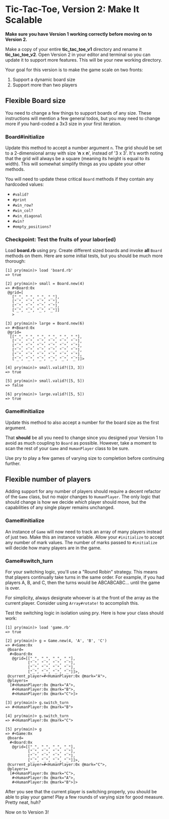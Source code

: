 # Tic-Tac-Toe, Version 2: Make It Scalable

**Make sure you have Version 1 working correctly before moving on to Version
2.**

Make a copy of your entire __tic_tac_toe_v1__ directory and rename it
__tic_tac_toe_v2__. Open Version 2 in your editor and terminal so you can update
it to support more features. This will be your new working directory.

Your goal for this version is to make the game scale on two fronts:

1. Support a dynamic board size
2. Support more than two players

## Flexible Board size

You need to change a few things to support boards of any size. These
instructions will mention a few general todos, but you may need to change more
if you hard-coded a 3x3 size in your first iteration.

### Board#initialize

Update this method to accept a number argument `n`. The grid should be set
to a 2-dimensional array with size '**n** x **n**', instead of '3 x 3'. It's
worth noting that the grid will always be a square (meaning its height is equal
to its width). This will somewhat simplify things as you update your other
methods.

You will need to update these critical `Board` methods if they contain any
hardcoded values:

- `#valid?`
- `#print`
- `#win_row?`
- `#win_col?`
- `#win_diagonal`
- `#win?`
- `#empty_positions?`

### Checkpoint: Test the fruits of your labor(ed)

Load __board.rb__ using pry. Create different sized boards and invoke **all**
`Board` methods on them. Here are some initial tests, but you should be much
more thorough:

```plaintext
[1] pry(main)> load 'board.rb'
=> true

[2] pry(main)> small = Board.new(4)
=> #<Board:0x
 @grid=[
   ["_", "_", "_", "_"],
   ["_", "_", "_", "_"],
   ["_", "_", "_", "_"],
   ["_", "_", "_", "_"]]
   >

[3] pry(main)> large = Board.new(6)
=> #<Board:0x
 @grid=
  [["_", "_", "_", "_", "_", "_"],
   ["_", "_", "_", "_", "_", "_"],
   ["_", "_", "_", "_", "_", "_"],
   ["_", "_", "_", "_", "_", "_"],
   ["_", "_", "_", "_", "_", "_"],
   ["_", "_", "_", "_", "_", "_"]]>

[4] pry(main)> small.valid?([3, 3])
=> true

[5] pry(main)> small.valid?([5, 5])
=> false

[6] pry(main)> large.valid?([5, 5])
=> true
```

### Game#initialize

Update this method to also accept a number for the board size as the first
argument.

That **should** be all you need to change since you designed your Version 1 to
avoid as much coupling to `Board` as possible. However, take a moment to scan
the rest of your `Game` and `HumanPlayer` class to be sure.

Use pry to play a few games of varying size to completion before continuing
further.

## Flexible number of players

Adding support for any number of players should require a decent refactor of the
`Game` class, but no major changes to `HumanPlayer`. The only logic that should
change is how we decide _which_ player should move, but the capabilities of any
single player remains unchanged.

### Game#initialize

An instance of `Game` will now need to track an array of many players instead of
just two. Make this an instance variable. Allow your `#initialize` to accept any
number of mark values. The number of marks passed to `#initialize` will decide
how many players are in the game.

### Game#switch_turn

For your switching logic, you'll use a "Round Robin" strategy. This means that
players continually take turns in the same order. For example, if you had
players A, B, and C, then the turns would be ABCABCABC... until the game is
over.

For simplicity, always designate whoever is at the front of the array as the
current player. Consider using `Array#rotate!` to accomplish this.

Test the switching logic in isolation using pry. Here is how your class should
work:

```plaintext
[1] pry(main)> load 'game.rb'
=> true

[2] pry(main)> g = Game.new(4, 'A', 'B', 'C')
=> #<Game:0x
 @board=
  #<Board:0x
   @grid=[["_", "_", "_", "_"],
          ["_", "_", "_", "_"],
          ["_", "_", "_", "_"],
          ["_", "_", "_", "_"]]>,
 @current_player=#<HumanPlayer:0x @mark="A">,
 @players=
  [#<HumanPlayer:0x @mark="A">,
   #<HumanPlayer:0x @mark="B">,
   #<HumanPlayer:0x @mark="C">]>

[3] pry(main)> g.switch_turn
=> #<HumanPlayer:0x @mark="B">

[4] pry(main)> g.switch_turn
=> #<HumanPlayer:0x @mark="C">

[5] pry(main)> g
=> #<Game:0x
 @board=
  #<Board:0x
   @grid=[["_", "_", "_", "_"],
          ["_", "_", "_", "_"],
          ["_", "_", "_", "_"],
          ["_", "_", "_", "_"]]>,
 @current_player=#<HumanPlayer:0x @mark="C">,
 @players=
  [#<HumanPlayer:0x @mark="C">,
   #<HumanPlayer:0x @mark="A">,
   #<HumanPlayer:0x @mark="B">]>
```

After you see that the current player is switching properly, you should be able
to play your game! Play a few rounds of varying size for good measure. Pretty
neat, huh?

Now on to Version 3!